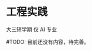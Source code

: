 # 工程实践
<div class="badges">
<span class="badge ai-badge">大三短学期</span>
<span class="badge ai-badge">仅 AI 专业</span>
</div>

\#TODO: 目前还没有内容，待完善。